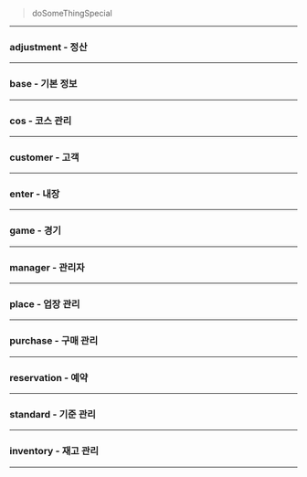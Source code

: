 > doSomeThingSpecial
----------
### adjustment - 정산

----------
### base - 기본 정보

----------
### cos - 코스 관리

----------
### customer - 고객

----------
### enter - 내장

----------
### game - 경기

----------
### manager - 관리자

----------
### place - 업장 관리

----------
### purchase - 구매 관리

----------
### reservation - 예약

----------
### standard - 기준 관리

----------

### inventory - 재고 관리

----------
